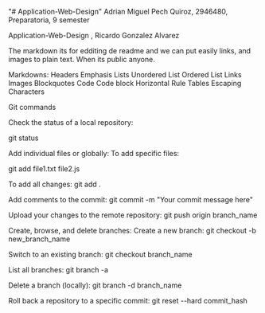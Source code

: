 "# Application-Web-Design" Adrian Miguel Pech Quiroz, 2946480, Preparatoria, 9 semester

Application-Web-Design , Ricardo Gonzalez Alvarez

The markdown its for edditing de readme and we can put easily links, and images to plain text. When its public anyone.


Markdowns:
Headers
Emphasis
Lists
Unordered List
Ordered List
Links
Images
Blockquotes
Code
Code block
Horizontal Rule
Tables
Escaping Characters

Git commands

Check the status of a local repository:

git status

Add individual files or globally:
To add specific files:

git add file1.txt file2.js

To add all changes:
git add .

Add comments to the commit:
git commit -m "Your commit message here"

Upload your changes to the remote repository:
git push origin branch_name

Create, browse, and delete branches:
Create a new branch:
git checkout -b new_branch_name


Switch to an existing branch:
git checkout branch_name

List all branches:
git branch -a

Delete a branch (locally):
git branch -d branch_name

Roll back a repository to a specific commit:
git reset --hard commit_hash